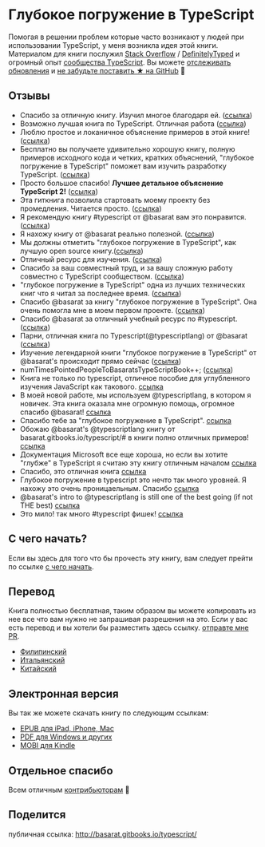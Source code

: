 Глубокое погружение в TypeScript
=======

Помогая в решении проблем которые часто возникают у людей при использовании TypeScript, у меня возникла идея этой книги. Материалом для книги послужил [Stack Overflow](http://stackoverflow.com/tags/typescript/topusers) / [DefinitelyTyped](https://github.com/DefinitelyTyped/) и огромный опыт [сообщества TypeScript](https://github.com/TypeStrong/). Вы можете [отслеживать обновления](https://twitter.com/basarat) и [не забудьте поставить ★ на GitHub](https://github.com/basarat/typescript-book) 🌹

## Отзывы

* Спасибо за отличную книгу. Изучил многое благодаря ей. ([ссылка](https://www.gitbook.com/book/basarat/typescript/discussions/21#comment-1468279131934))
* Возможно лучшая книга по TypeScript. Отличная работа ([ссылка](https://twitter.com/thelondonjs/status/756419561570852864))
* Люблю простое и локаничное объяснение примеров в этой книге! ([ссылка](https://twitter.com/joe_mighty/status/758290957280346112))
* Бесплатно вы получаете удивительно хорошую книгу, полную примеров исходного кода и четких, кратких объяснений, "глубокое погружение в TypeScript" поможет вам изучить разработку TypeScript. ([ссылка](https://www.nativescript.org/blog/details/free-book-typescript-deep-dive))
* Просто большое спасибо! **Лучшее детальное объяснение TypeScript 2!** ([ссылка](https://www.gitbook.com/book/basarat/typescript/discussions/38))
* Эта гиткнига позволила стартовать моему проекту без промедления. Читается просто. ([ссылка](https://twitter.com/thebabellion/status/779888195559235584))
* Я рекомендую книгу #typescript от @basarat вам это понравится. ([ссылка](https://twitter.com/markpieszak/status/788099306590969860))
* Я нахожу книгу от @basarat реально полезной. ([ссылка](https://twitter.com/Brocco/status/789887640656945152))
* Мы должны отметить "глубокое погружение в TypeScript", как лучшую open source книгу.([ссылка](https://www.siliconrepublic.com/enterprise/typescript-programming-javascript))
* Отличный ресурс для изучения. ([ссылка](https://twitter.com/rdfuhr/status/790193307708076035))
* Спасибо за ваш совместный труд, и за вашу сложную работу совместно с TypeScript сообществом. ([ссылка](https://github.com/basarat/typescript-book/pull/183#issuecomment-257799713))
* "глубокое погружение в TypeScript" одна из лучших технических книг что я читал за последнее время. ([ссылка](https://twitter.com/borekb/status/794287092272599040))
* Спасибо @basarat за книгу "глубокое погружение в TypeScript". Она очень помогла мне в моем первом проекте. ([ссылка](https://twitter.com/betolinck/status/797901548562960384))
* Спасибо @basarat за отличный учебный ресурс по #typescript. ([ссылка](https://twitter.com/markuse1501/status/799116176815230976))
* Парни, отличная книга по Typescript(@typescriptlang) от @basarat ([ссылка](https://twitter.com/deeinlove/status/813245965507260417))
* Изучение легендарной книги "глубокое погружение в TypeScript" от @basarat's происходит прямо сейчас ([ссылка](https://twitter.com/sitapati/status/814379404956532737))
* numTimesPointedPeopleToBasaratsTypeScriptBook++; ([ссылка](https://twitter.com/brocco/status/814227741696462848))
* Книга не только по typescript, отличное пособие для углубленного изучения JavaScript как такового. [ссылка](https://www.gitbook.com/book/basarat/typescript/discussions/59)
* В моей новой работе, мы используем @typescriptlang, в котором я новичек. Эта книга оказала мне огромную помощь, огромное спасибо @basarat! [ссылка](https://twitter.com/netchkin/status/855339390566096896)
* Спасибо тебе за "глубокое погружение в TypeScript". [ссылка](https://twitter.com/buctwbzs/status/857198618704355328?refsrc=email&s=11)
* Обожаю @basarat's @typescriptlang книгу от basarat.gitbooks.io/typescript/# в книги полно отличных примеров! [ссылка](https://twitter.com/ericliprandi/status/857608837309677568)
* Документация Microsoft все еще хороша, но если вы хотите "глубже" в TypeScript я считаю эту книгу отличным началом [ссылка](https://twitter.com/caludio/status/876729910550831104)
* Спасибо, это отличная книга [ссылка](https://twitter.com/jjwonmin/status/885666375548547073)
* Глубокое погружение в typescript это нечто так много уровней. Я нахожу это очень проницаельным. Спасибо [ссылка](https://twitter.com/orenmizr/status/891083492787970053)
* @basarat's intro to @typescriptlang is still one of the best going (if not THE best) [ссылка](https://twitter.com/stevealee/status/953953255968698368)
* Это мило! так много #typescript фишек! [ссылка](https://twitter.com/pauliescanlon/status/989898852474998784)

## С чего начать?
Если вы здесь для того что бы прочесть эту книгу, вам следует прейти по ссылке [с чего начать](http://basarat.gitbooks.io/typescript/content/docs/getting-started.html).

## Перевод
Книга полностью бесплатная, таким образом вы можете копировать из нее все что вам нужно не запрашивая разрешения на это. Если у вас есть перевод и вы хотели бы разместить здесь ссылку. [отправте мне PR](https://github.com/basarat/typescript-book/edit/master/README.md).
* [Филипинский](https://github.com/themarshann/typescript-book-fil)
* [Итальянский](https://github.com/TizioFittizio/typescript-book)
* [Китайский](https://github.com/jkchao/typescript-book-chinese)

## Электронная версия
Вы так же можете скачать книгу по следующим ссылкам:
* [EPUB для iPad, iPhone, Mac](https://www.gitbook.com/download/epub/book/basarat/typescript)
* [PDF для Windows и других](https://www.gitbook.com/download/pdf/book/basarat/typescript)
* [MOBI для Kindle](https://www.gitbook.com/download/mobi/book/basarat/typescript)

## Отдельное спасибо
Всем отличным [контрибьюторам](https://github.com/basarat/typescript-book/graphs/contributors) 🌹

## Поделится
публичная ссылка: http://basarat.gitbooks.io/typescript/
